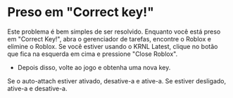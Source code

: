 # Preso em "Correct key!"

Este problema é bem simples de ser resolvido. Enquanto você está preso em "Correct Key!", abra o gerenciador de tarefas, encontre o Roblox e elimine o Roblox. Se você estiver usando o KRNL Latest, clique no botão que fica na esquerda em cima e pressione "Close Roblox".

 - Depois disso, volte ao jogo e obtenha uma nova key.

Se o auto-attach estiver ativado, desative-a e ative-a. Se estiver desligado, ative-a e desative-a.
